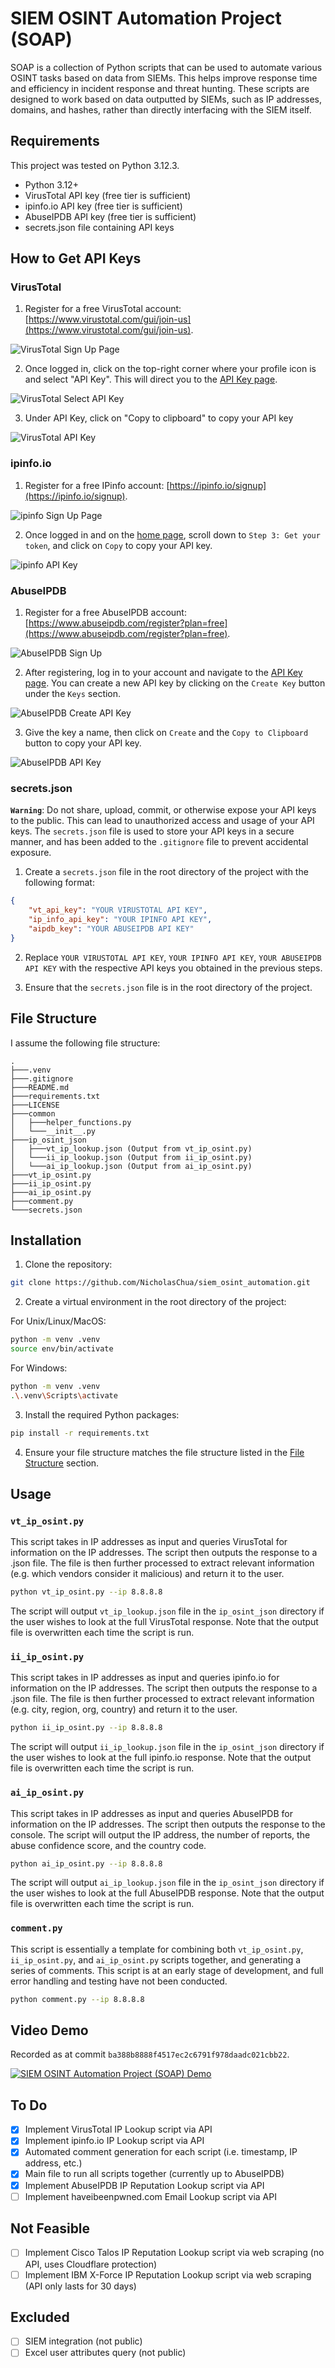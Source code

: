 # SIEM OSINT Automation Project (SOAP)

SOAP is a collection of Python scripts that can be used to automate various OSINT tasks based on data from SIEMs. This helps improve response time and efficiency in incident response and threat hunting. These scripts are designed to work based on data outputted by SIEMs, such as IP addresses, domains, and hashes, rather than directly interfacing with the SIEM itself.

## Requirements

This project was tested on Python 3.12.3.

- Python 3.12+
- VirusTotal API key (free tier is sufficient)
- ipinfo.io API key (free tier is sufficient)
- AbuseIPDB API key (free tier is sufficient)
- secrets.json file containing API keys

## How to Get API Keys

### VirusTotal

1. Register for a free VirusTotal account: [https://www.virustotal.com/gui/join-us](https://www.virustotal.com/gui/join-us).

![VirusTotal Sign Up Page](readme_media/vt_signup.png)
   
2. Once logged in, click on the top-right corner where your profile icon is and select "API Key". This will direct you to the [API Key page](https://www.virustotal.com/gui/my-apikey).

![VirusTotal Select API Key](readme_media/vt_select_api_key.png)

3. Under API Key, click on "Copy to clipboard" to copy your API key

![VirusTotal API Key](readme_media/vt_api_key_copy.png)

### ipinfo.io

1. Register for a free IPinfo account: [https://ipinfo.io/signup](https://ipinfo.io/signup).

![ipinfo Sign Up Page](readme_media/ii_signup.png)

2. Once logged in and on the [home page](https://ipinfo.io/account/home), scroll down to `Step 3: Get your token`, and click on `Copy` to copy your API key.

![ipinfo API Key](readme_media/ii_api_key.png)

### AbuseIPDB

1. Register for a free AbuseIPDB account: [https://www.abuseipdb.com/register?plan=free](https://www.abuseipdb.com/register?plan=free).

![AbuseIPDB Sign Up](readme_media/ai_signup.png)

2. After registering, log in to your account and navigate to the [API Key page](https://www.abuseipdb.com/account/api). You can create a new API key by clicking on the `Create Key` button under the `Keys` section.

![AbuseIPDB Create API Key](readme_media/ai_create_api_key.png)

3. Give the key a name, then click on `Create` and the `Copy to Clipboard` button to copy your API key.

![AbuseIPDB API Key](readme_media/ai_api_key.png)

### secrets.json

**`Warning`**: Do not share, upload, commit, or otherwise expose your API keys to the public. This can lead to unauthorized access and usage of your API keys. The `secrets.json` file is used to store your API keys in a secure manner, and has been added to the `.gitignore` file to prevent accidental exposure.

1. Create a `secrets.json` file in the root directory of the project with the following format:

```json
{
    "vt_api_key": "YOUR VIRUSTOTAL API KEY",
    "ip_info_api_key": "YOUR IPINFO API KEY",
    "aipdb_key": "YOUR ABUSEIPDB API KEY"
}
```

2. Replace `YOUR VIRUSTOTAL API KEY`, `YOUR IPINFO API KEY`, `YOUR ABUSEIPDB API KEY` with the respective API keys you obtained in the previous steps.

3. Ensure that the `secrets.json` file is in the root directory of the project.

## File Structure

I assume the following file structure:

```plaintext
.
├───.venv
├───.gitignore
├───README.md
├───requirements.txt
├───LICENSE
├───common
│   ├───helper_functions.py
│   └───__init__.py
├───ip_osint_json
│   ├───vt_ip_lookup.json (Output from vt_ip_osint.py)
│   └───ii_ip_lookup.json (Output from ii_ip_osint.py)
│   └───ai_ip_lookup.json (Output from ai_ip_osint.py)
├───vt_ip_osint.py
├───ii_ip_osint.py
├───ai_ip_osint.py
├───comment.py
└───secrets.json
```

## Installation

1. Clone the repository:

```bash
git clone https://github.com/NicholasChua/siem_osint_automation.git
```

2. Create a virtual environment in the root directory of the project:

For Unix/Linux/MacOS:

```bash
python -m venv .venv
source env/bin/activate
```

For Windows:

```bash
python -m venv .venv
.\.venv\Scripts\activate
```

3. Install the required Python packages:

```bash
pip install -r requirements.txt
```

4. Ensure your file structure matches the file structure listed in the [File Structure](#file-structure) section.

## Usage

### `vt_ip_osint.py`

This script takes in IP addresses as input and queries VirusTotal for information on the IP addresses. The script then outputs the response to a .json file. The file is then further processed to extract relevant information (e.g. which vendors consider it malicious) and return it to the user.

```bash
python vt_ip_osint.py --ip 8.8.8.8
```

The script will output `vt_ip_lookup.json` file in the `ip_osint_json` directory if the user wishes to look at the full VirusTotal response. Note that the output file is overwritten each time the script is run.

### `ii_ip_osint.py`

This script takes in IP addresses as input and queries ipinfo.io for information on the IP addresses. The script then outputs the response to a .json file. The file is then further processed to extract relevant information (e.g. city, region, org, country) and return it to the user.

```bash
python ii_ip_osint.py --ip 8.8.8.8
```

The script will output `ii_ip_lookup.json` file in the `ip_osint_json` directory if the user wishes to look at the full ipinfo.io response. Note that the output file is overwritten each time the script is run.

### `ai_ip_osint.py`

This script takes in IP addresses as input and queries AbuseIPDB for information on the IP addresses. The script then outputs the response to the console. The script will output the IP address, the number of reports, the abuse confidence score, and the country code.

```bash
python ai_ip_osint.py --ip 8.8.8.8
```

The script will output `ai_ip_lookup.json` file in the `ip_osint_json` directory if the user wishes to look at the full AbuseIPDB response. Note that the output file is overwritten each time the script is run.

### `comment.py`

This script is essentially a template for combining both `vt_ip_osint.py`, `ii_ip_osint.py`, and `ai_ip_osint.py` scripts together, and generating a series of comments. This script is at an early stage of development, and full error handling and testing have not been conducted.

```bash
python comment.py --ip 8.8.8.8
```

## Video Demo

Recorded as at commit `ba388b8888f4517ec2c6791f978daadc021cbb22`.

[![SIEM OSINT Automation Project (SOAP) Demo](https://img.youtube.com/vi/DuhtSVKlpxA/0.jpg)](https://www.youtube.com/watch?v=DuhtSVKlpxA)

## To Do

- [x] Implement VirusTotal IP Lookup script via API
- [x] Implement ipinfo.io IP Lookup script via API
- [x] Automated comment generation for each script (i.e. timestamp, IP address, etc.)
- [x] Main file to run all scripts together (currently up to AbuseIPDB)
- [x] Implement AbuseIPDB IP Reputation Lookup script via API
- [ ] Implement haveibeenpwned.com Email Lookup script via API

## Not Feasible

- [ ] Implement Cisco Talos IP Reputation Lookup script via web scraping (no API, uses Cloudflare protection)
- [ ] Implement IBM X-Force IP Reputation Lookup script via web scraping (API only lasts for 30 days)

## Excluded

- [ ] SIEM integration (not public)
- [ ] Excel user attributes query (not public)
